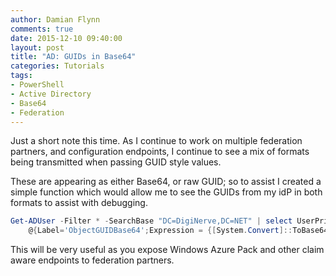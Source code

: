 ```yaml
---
author: Damian Flynn
comments: true
date: 2015-12-10 09:40:00
layout: post
title: "AD: GUIDs in Base64"
categories: Tutorials
tags:
- PowerShell
- Active Directory
- Base64
- Federation
---
```


Just a short note this time. As I continue to work on multiple federation partners, and configuration endpoints, I continue to see a mix of formats being transmitted when passing GUID style values.

These are appearing as either Base64, or raw GUID; so to assist I created a simple function which would allow me to see the GUIDs from my idP in both formats to assist with debugging.

```PowerShell
Get-ADUser -Filter * -SearchBase "DC=DigiNerve,DC=NET" | select UserPrincipalName, ObjectGUID, 
    @{Label='ObjectGUIDBase64';Expression = {[System.Convert]::ToBase64String(($_.ObjectGUID).ToByteArray())}}
```

This will be very useful as you expose Windows Azure Pack and other claim aware endpoints to federation partners.
